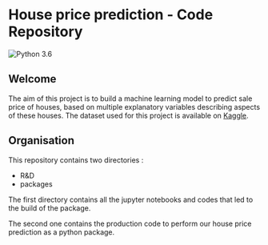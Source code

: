 # House price prediction - Code Repository

![Python 3.6](https://img.shields.io/badge/Python-3.6-blue.svg)


## Welcome

The aim of this project is to build a machine learning model to predict sale price of houses, based on multiple explanatory variables describing aspects of these houses. The dataset used for this project is available on [Kaggle](https://www.kaggle.com/c/house-prices-advanced-regression-techniques/data).

## Organisation

This repository contains two directories : 
- R&D
- packages

The first directory contains all the jupyter notebooks and codes that led to the build of the package.

The second one contains the production code to perform our house price prediction as a python package.
